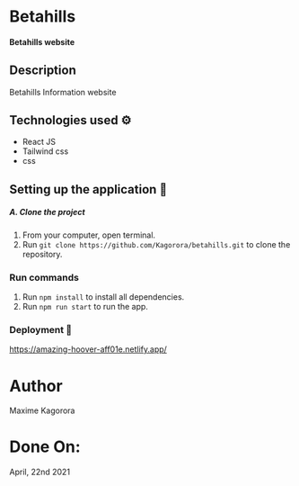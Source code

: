# Betahills

#### Betahills website

## Description
Betahills Information website

## Technologies used :gear:
- React JS
- Tailwind css
- css

## Setting up the application :wrench:

##### A. Clone the project
1. From your computer, open terminal. 
2. Run `git clone https://github.com/Kagorora/betahills.git` to clone the repository.

### Run commands

1. Run `npm install` to install all dependencies.
2. Run `npm run start` to run the app. 

### Deployment 🚀

https://amazing-hoover-aff01e.netlify.app/

# Author

Maxime Kagorora


# Done On:
April, 22nd 2021